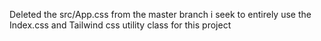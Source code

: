 Deleted the src/App.css from the master branch i seek to entirely use the Index.css and Tailwind css utility class for this project